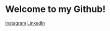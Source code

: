 <h1><b>Welcome to my Github!</b></h1>
<div style="text-decoration:none">
  <a  href="https://www.instagram.com/m.meskes">Instagram</a>
  <a  href="https://nl.linkedin.com/in/mitchel-m-4778411a3">LinkedIn</a>
</div>

